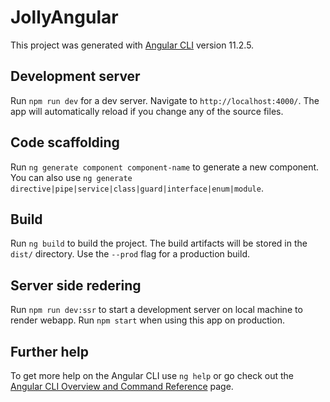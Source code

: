 # JollyAngular

This project was generated with [Angular CLI](https://github.com/angular/angular-cli) version 11.2.5.

## Development server

Run `npm run dev` for a dev server. Navigate to `http://localhost:4000/`. The app will automatically reload if you change any of the source files.

## Code scaffolding

Run `ng generate component component-name` to generate a new component. You can also use `ng generate directive|pipe|service|class|guard|interface|enum|module`.

## Build

Run `ng build` to build the project. The build artifacts will be stored in the `dist/` directory. Use the `--prod` flag for a production build.

## Server side redering
Run `npm run dev:ssr` to start a development server on local machine to render webapp.
Run `npm start` when using this app on production.

## Further help

To get more help on the Angular CLI use `ng help` or go check out the [Angular CLI Overview and Command Reference](https://angular.io/cli) page.
